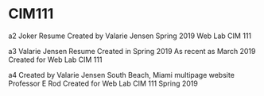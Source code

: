 # CIM111 

a2
Joker Resume 
Created by Valarie Jensen
Spring 2019
Web Lab CIM 111



a3
Valarie Jensen Resume
Created in Spring 2019
As recent as March 2019
Created for Web Lab CIM 111


a4
Created by Valarie Jensen
South Beach, Miami multipage website
Professor E Rod
Created for Web Lab CIM 111 Spring 2019
